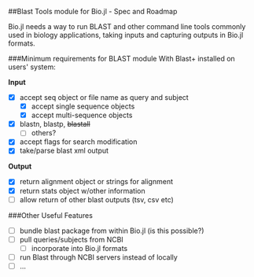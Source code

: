 ##Blast Tools module for Bio.jl - Spec and Roadmap

Bio.jl needs a way to run BLAST and other command line tools commonly used in biology applications, taking inputs and capturing outputs in Bio.jl formats.

###Minimum requirements for BLAST module
With Blast+ installed on users' system:

**Input**

- [x] accept seq object or file name as query and subject
    - [x] accept single sequence objects
    - [x] accept multi-sequence objects
- [x] blastn, blastp, ~~blastall~~
    - [ ] others?
- [x] accept flags for search modification
- [x] take/parse blast xml output

**Output**

- [x] return alignment object or strings for alignment
- [x] return stats object w/other information
- [ ] allow return of other blast outputs (tsv, csv etc)

###Other Useful Features

- [ ] bundle blast package from within Bio.jl (is this possible?)
- [ ] pull queries/subjects from NCBI
    - [ ] incorporate into Bio.jl formats
- [ ] run Blast through NCBI servers instead of locally
- [ ] ...
